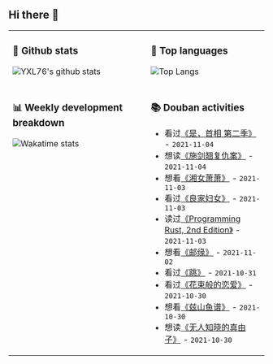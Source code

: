 ## Hi there 👋

<table>
<tr>
<td valign="top" width="54%">

### 🔭 Github stats

![YXL76's github stats](https://github-readme-stats.yxl76.vercel.app/api?username=YXL76&count_private=true&show_icons=true&include_all_commits=true&theme=prussian&line_height=28&disable_animations=true)

</td>

<td valign="top" width="46%">

### 🌱 Top languages

![Top Langs](https://github-readme-stats.yxl76.vercel.app/api/top-langs/?username=YXL76&layout=compact&theme=prussian&langs_count=8&hide=HTML,CSS,SCSS)

</td>
</tr>
<tr>
<td valign="top" width="54%">

### 📊 Weekly development breakdown

![Wakatime stats](https://github-readme-stats.yxl76.vercel.app/api/wakatime?username=YXL76&layout=compact&theme=prussian)


</td>
<td valign="top" width="46%">

### 📚 Douban activities

- 看过[《是，首相  第二季》](http://movie.douban.com/subject/5359940/) - `2021-11-04`
- 想读[《施剑翘复仇案》](https://book.douban.com/subject/35603043/) - `2021-11-04`
- 想看[《湘女萧萧》](http://movie.douban.com/subject/1434275/) - `2021-11-03`
- 看过[《良家妇女》](http://movie.douban.com/subject/1304379/) - `2021-11-03`
- 读过[《Programming Rust, 2nd Edition》](https://book.douban.com/subject/34973905/) - `2021-11-03`
- 想看[《邮缘》](http://movie.douban.com/subject/1937844/) - `2021-11-02`
- 看过[《跳》](http://movie.douban.com/subject/1419482/) - `2021-10-31`
- 看过[《花束般的恋爱》](http://movie.douban.com/subject/34874432/) - `2021-10-30`
- 想看[《兹山鱼谱》](http://movie.douban.com/subject/30409439/) - `2021-10-30`
- 想读[《无人知晓的真由子》](https://book.douban.com/subject/35316125/) - `2021-10-30`

</td>
</tr>
</table>

<!--
**YXL76/YXL76** is a ✨ _special_ ✨ repository because its `README.md` (this file) appears on your GitHub profile.

Here are some ideas to get you started:

- 🔭 I’m currently working on ...
- 🌱 I’m currently learning ...
- 👯 I’m looking to collaborate on ...
- 🤔 I’m looking for help with ...
- 💬 Ask me about ...
- 📫 How to reach me: ...
- 😄 Pronouns: ...
- ⚡ Fun fact: ...
-->
